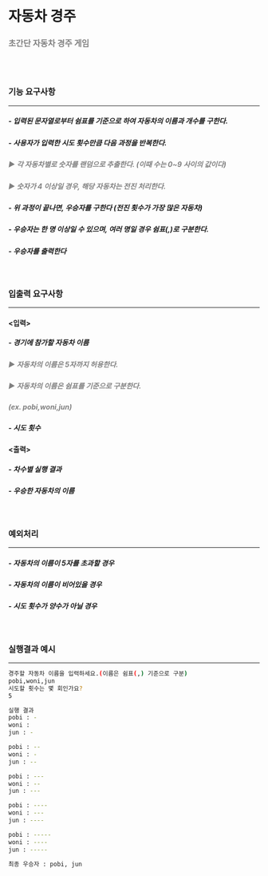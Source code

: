 # 자동차 경주
### <span style="color:gray"> 초간단 자동차 경주 게임
<br/>
<br/>

### 기능 요구사항

---

##### - 입력된 문자열로부터 쉼표를 기준으로 하여 자동차의 이름과 개수를 구한다.
##### - 사용자가 입력한 시도 횟수만큼 다음 과정을 반복한다.
#####   <span style="color:gray">▶ 각 자동차별로 숫자를 랜덤으로 추출한다. (이때 수는 0~9 사이의 값이다)
#####   <span style="color:gray">▶ 숫자가 4 이상일 경우, 해당 자동차는 전진 처리한다.
##### - 위 과정이 끝나면, 우승자를 구한다 (전진 횟수가 가장 많은 자동차)
##### - 우승자는 한 명 이상일 수 있으며, 여러 명일 경우 쉼표(,)로 구분한다.
##### - 우승자를 출력한다

<br/>

### 입출력 요구사항

---

#### <입력>
##### - 경기에 참가할 자동차 이름
#####   <span style="color:gray">▶ 자동차의 이름은 5자까지 허용한다.
#####   <span style="color:gray">▶ 자동차의 이름은 쉼표를 기준으로 구분한다.
#####   <span style="color:gray">(ex. pobi,woni,jun)
##### - 시도 횟수
#### <출력>
##### - 차수별 실행 결과
##### - 우승한 자동차의 이름

<br/>

### 예외처리

---

##### - 자동차의 이름이 5자를 초과할 경우
##### - 자동차의 이름이 비어있을 경우
##### - 시도 횟수가 양수가 아닐 경우

<br/>

### 실행결과 예시

---

```bash
경주할 자동차 이름을 입력하세요.(이름은 쉼표(,) 기준으로 구분)
pobi,woni,jun
시도할 횟수는 몇 회인가요?
5

실행 결과
pobi : -
woni : 
jun : -

pobi : --
woni : -
jun : --

pobi : ---
woni : --
jun : ---

pobi : ----
woni : ---
jun : ----

pobi : -----
woni : ----
jun : -----

최종 우승자 : pobi, jun
```